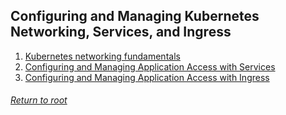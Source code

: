 ## Configuring and Managing Kubernetes Networking, Services, and Ingress
1. [Kubernetes networking fundamentals](/Configuring%20and%20Managing%20Kubernetes%20Networking,%20Services,%20and%20Ingress/01k8sNetworkingFundamentals/README.md)
2. [Configuring and Managing Application Access with Services](/Configuring%20and%20Managing%20Kubernetes%20Networking,%20Services,%20and%20Ingress/02services/README.md)
3. [Configuring and Managing Application Access with Ingress](/Configuring%20and%20Managing%20Kubernetes%20Networking,%20Services,%20and%20Ingress/03ingress/README.md)

###### [Return to root](https://github.com/l12f3r/CKAstudy/)